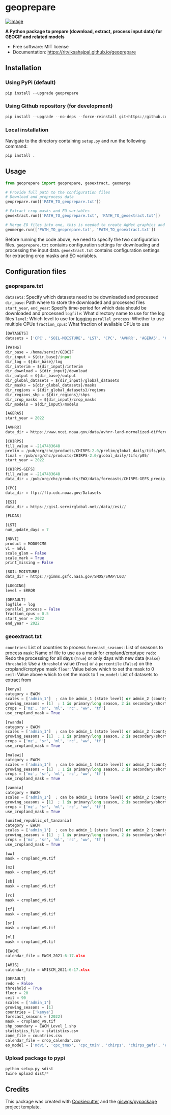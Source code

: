 # geoprepare


[![image](https://img.shields.io/pypi/v/geoprepare.svg)](https://pypi.python.org/pypi/geoprepare)


**A Python package to prepare (download, extract, process input data) for GEOCIF and related models**


-   Free software: MIT license
-   Documentation: https://ritviksahajpal.github.io/geoprepare

## Installation
### Using PyPi (default)
```python
pip install --upgrade geoprepare
```
### Using Github repository (for development)
```python
pip install --upgrade --no-deps --force-reinstall git+https://github.com/ritviksahajpal/geoprepare.git
```

### Local installation
Navigate to the directory containing `setup.py` and run the following command:
```python
pip install .
```

## Usage
```python
from geoprepare import geoprepare, geoextract, geomerge

# Provide full path to the configuration files
# Download and preprocess data
geoprepare.run(['PATH_TO_geoprepare.txt'])

# Extract crop masks and EO variables
geoextract.run(['PATH_TO_geoprepare.txt', 'PATH_TO_geoextract.txt'])

# Merge EO files into one, this is needed to create AgMet graphics and to run the crop yield model
geomerge.run(['PATH_TO_geoprepare.txt', 'PATH_TO_geoextract.txt'])

```
Before running the code above, we need to specify the two configuration files. `geoprepare.txt` contains configuration settings for downloading and processing the input data.
`geoextract.txt` contains configuration settings for extracting crop masks and EO variables.

## Configuration files
### geoprepare.txt
`datasets`: Specify which datasets need to be downloaded and processed
`dir_base`: Path where to store the downloaded and processed files
`start_year`, `end_year`: Specify time-period for which data should be downloaded and processed
`logfile`: What directory name to use for the log files
`level`: Which level to use for [logging](https://www.loggly.com/ultimate-guide/python-logging-basics/)
`parallel_process`: Whether to use multiple CPUs
`fraction_cpus`: What fraction of available CPUs to use
```python
[DATASETS]
datasets = ['CPC', 'SOIL-MOISTURE', 'LST', 'CPC', 'AVHRR', 'AGERA5', 'CHIRPS', 'CHIRPS-GEFS']

[PATHS]
dir_base = /home/servir/GEOCIF
dir_input = ${dir_base}/input
dir_log = ${dir_base}/log
dir_interim = ${dir_input}/interim
dir_download = ${dir_input}/download
dir_output = ${dir_base}/output
dir_global_datasets = ${dir_input}/global_datasets
dir_masks = ${dir_global_datasets}/masks
dir_regions = ${dir_global_datasets}/regions
dir_regions_shp = ${dir_regions}/shps
dir_crop_masks = ${dir_input}/crop_masks
dir_models = ${dir_input}/models

[AGERA5]
start_year = 2022

[AVHRR]
data_dir = https://www.ncei.noaa.gov/data/avhrr-land-normalized-difference-vegetation-index/access

[CHIRPS]
fill_value = -2147483648
prelim = /pub/org/chc/products/CHIRPS-2.0/prelim/global_daily/tifs/p05/
final = /pub/org/chc/products/CHIRPS-2.0/global_daily/tifs/p05/
start_year = 2022

[CHIRPS-GEFS]
fill_value = -2147483648
data_dir = /pub/org/chc/products/EWX/data/forecasts/CHIRPS-GEFS_precip_v12/15day/precip_mean/

[CPC]
data_dir = ftp://ftp.cdc.noaa.gov/Datasets

[ESI]
data_dir = https://gis1.servirglobal.net//data//esi//

[FLDAS]

[LST]
num_update_days = 7

[NDVI]
product = MOD09CMG
vi = ndvi
scale_glam = False
scale_mark = True
print_missing = False

[SOIL-MOISTURE]
data_dir = https://gimms.gsfc.nasa.gov/SMOS/SMAP/L03/

[LOGGING]
level = ERROR

[DEFAULT]
logfile = log
parallel_process = False
fraction_cpus = 0.5
start_year = 2022
end_year = 2022
```

### geoextract.txt
`countries`: List of countries to process
`forecast_seasons`: List of seasons to process
`mask`: Name of file to use as a mask for cropland/croptype
`redo`: Redo the processing for all days (`True`) or only days with new data (`False`)
`threshold`: Use a `threshold` value (`True`) or a `percentile` (`False`) on the cropland/croptype mask
`floor`: Value below which to set the mask to 0
`ceil`: Value above which to set the mask to 1
`eo_model`: List of datasets to extract from
```python
[kenya]
category = EWCM
scales = ['admin_1']  ; can be admin_1 (state level) or admin_2 (county level)
growing_seasons = [1]  ; 1 is primary/long season, 2 is secondary/short season
crops = ['mz', 'sr', 'ml', 'rc', 'ww', 'tf']
use_cropland_mask = True

[rwanda]
category = EWCM
scales = ['admin_1']  ; can be admin_1 (state level) or admin_2 (county level)
growing_seasons = [1]  ; 1 is primary/long season, 2 is secondary/short season
crops = ['mz', 'sr', 'ml', 'rc', 'ww', 'tf']
use_cropland_mask = True

[malawi]
category = EWCM
scales = ['admin_1']  ; can be admin_1 (state level) or admin_2 (county level)
growing_seasons = [1]  ; 1 is primary/long season, 2 is secondary/short season
crops = ['mz', 'sr', 'ml', 'rc', 'ww', 'tf']
use_cropland_mask = True

[zambia]
category = EWCM
scales = ['admin_1']  ; can be admin_1 (state level) or admin_2 (county level)
growing_seasons = [1]  ; 1 is primary/long season, 2 is secondary/short season
crops = ['mz', 'sr', 'ml', 'rc', 'ww', 'tf']
use_cropland_mask = True

[united_republic_of_tanzania]
category = EWCM
scales = ['admin_1']  ; can be admin_1 (state level) or admin_2 (county level)
growing_seasons = [1]  ; 1 is primary/long season, 2 is secondary/short season
crops = ['mz', 'sr', 'ml', 'rc', 'ww', 'tf']
use_cropland_mask = True

[ww]
mask = cropland_v9.tif

[mz]
mask = cropland_v9.tif

[sb]
mask = cropland_v9.tif

[rc]
mask = cropland_v9.tif

[tf]
mask = cropland_v9.tif

[sr]
mask = cropland_v9.tif

[ml]
mask = cropland_v9.tif

[EWCM]
calendar_file = EWCM_2021-6-17.xlsx

[AMIS]
calendar_file = AMISCM_2021-6-17.xlsx

[DEFAULT]
redo = False
threshold = True
floor = 20
ceil = 90
scales = ['admin_1']
growing_seasons = [1]
countries = ['kenya']
forecast_seasons = [2022]
mask = cropland_v9.tif
shp_boundary = EWCM_Level_1.shp
statistics_file = statistics.csv
zone_file = countries.csv
calendar_file = crop_calendar.csv
eo_model = ['ndvi', 'cpc_tmax', 'cpc_tmin', 'chirps', 'chirps_gefs', 'esi_4wk', 'soil_moisture_as1', 'soil_moisture_as2']
```

### Upload package to pypi
```python
python setup.py sdist
twine upload dist/*
```

## Credits

This package was created with [Cookiecutter](https://github.com/cookiecutter/cookiecutter) and the [giswqs/pypackage](https://github.com/giswqs/pypackage) project template.
